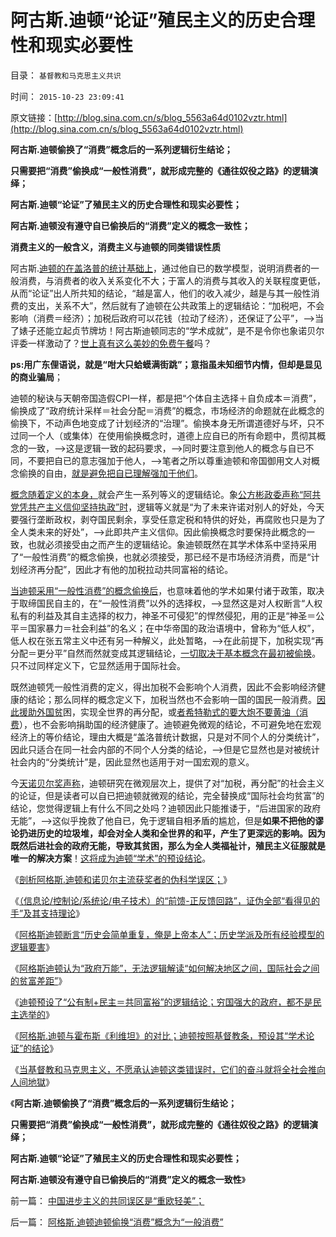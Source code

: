 # 阿古斯.迪顿“论证”殖民主义的历史合理性和现实必要性

目录： `基督教和马克思主义共识` 

时间： `2015-10-23 23:09:41` 

原文链接：[http://blog.sina.com.cn/s/blog_5563a64d0102vztr.html](http://blog.sina.com.cn/s/blog_5563a64d0102vztr.html)

**阿古斯.迪顿偷换了“消费”概念后的一系列逻辑衍生结论；**

**只需要把“消费”偷换成“一般性消费”，就形成完整的《通往奴役之路》的逻辑演绎；**

**阿古斯.迪顿“论证”了殖民主义的历史合理性和现实必要性；**

**阿古斯.迪顿没有遵守自已偷换后的“消费”定义的概念一致性；**

**消费主义的一般含义，消费主义与迪顿的同类错误性质**



阿古斯.[迪顿的在盖洛普的统计基础上](../../../2015/10/16/阿格斯.迪顿和诺贝尔评委的伪科学误区；.md)，通过他自已的数学模型，说明消费者的一般消费，与消费者的收入关系变化不大；于富人的消费与其收入的关联程度更低，从而“论证”出人所共知的结论，“越是富人，他们的收入减少，越是与其一般性消费的支出，关系不大”，然后就有了迪顿在公共政策上的逻辑结论：“加税吧，不会影响（消费＝经济）；加税后政府可以花钱（拉动了经济），还保证了公平”，——>当了婊子还能立起贞节牌坊！阿古斯迪顿同志的“学术成就”，是不是令你也象诺贝尔评委一样激动了？[世上真有这么美妙的免费午餐](../../../2013/12/21/“免费的午餐”破产后，重新审视社会契约论和不可让渡的权力.md)吗？

**ps:用广东俚语说，就是“咁大只蛤蟆满街跳”；意指虽未知细节内情，但却是显见的商业骗局**；

迪顿的秘诀与天朝帝国造假CPI一样，都是把“个体自主选择＋自负成本＝消费”，偷换成了“政府统计采样＝社会分配＝消费”的概念，市场经济的命题就在此概念的偷换下，不动声色地变成了计划经济的“治理”。偷换本身无所谓道德好与坏，只不过同一个人（或集体）在使用偷换概念时，道德上应自已的所有命题中，贯彻其概念的一致，——>这是逻辑一致的起码要求，——>同时要注意到他人的概念与自已不同，不要把自已的意志强加于他人，——>笔者之所以尊重迪顿和帝国御用文人对概念偷换的自由，[就是避免把自已理解强加于他们](../../../2010/6/22/你的实证不是我的实证;实证主义也是理性主义.md)。

[概念随着定义的本身，](../../../2010/5/4/科学开始于精确概念定义.md)就会产生一系列等义的逻辑结论。象[公方彬政委声称“阿共党凭共产主义信仰坚持执政”时](../../../2013/8/29/国防大学政治军官们的公共信仰，本应在公众场合保持沉默.md)，逻辑等义就是“为了未来许诺对别人的好处，今天要强行垄断政权，剥夺国民剩余，享受任意定税和特供的好处，再腐败也只是为了全人类未来的好处”，——>此即共产主义信仰。因此偷换概念时要保持此概念的一致，也就必须接受由之而产生的逻辑结论。象迪顿既然在其学术体系中坚持采用了“一般性消费”的概念偷换，也就必须接受，那已经不是市场经济消费，而是“计划经济再分配”，因此才有他的加税拉动共同富裕的结论。

[当迪顿采用“一般性消费”的概念偷换后](../../../2015/10/22/阿格斯.迪顿迪顿偷换“消费”概念为“一般消费”.md)，也意味着他的学术如果付诸于政策，取决于取缔国民自主的，在“一般性消费”以外的选择权，——>显然这是对人权断言“人权私有的利益及其自主选择的权力，神圣不可侵犯”的悍然侵犯，用的正是“神圣＝公平＝国家暴力＝社会利益”的名义；在中华帝国的政治语境中，曾称为“低人权”，低人权在张五常主义中还有另一种解义，此处暂略，——>在此前提下，加税实现“再分配＝更分平”自然而然就变成其逻辑结论，[一切取决于基本概念在最初被偷换](../../../2014/9/23/逻辑悖反定理，简单地判定“几乎全部社会学，都是伪科学”.md)。只不过同样定义下，它显然适用于国际社会。

既然迪顿凭一般性消费的定义，得出加税不会影响个人消费，因此不会影响经济健康的结论；那么同样的概念定义下，加税当然也不会影响一国的国民一般消费。[因此援助外国贫](../../../2015/10/19/阿格斯.迪顿隐含结论“全世界富国应自行征税，补贴中国”.md)困，实现全世界的再分配，或[者希特勒式的要大炮不要黄油（消费](../../../2013/6/23/共产主义的适用性，利比亚战争潜藏的深远危机.md)），也不会影响捐助国的经济健康了。迪顿避免微观的结论，不可避免地在宏观经济上的等价结论，理由大概是“盖洛普统计数据，只是对不同个人的分类统计”，因此只适合在同一社会内部的不同个人分类的结论，——>但是它显然也是对被统计社会内的“分类统计”是，因此显然也适用于对一国宏观的意义。

今[天诺贝尔奖声称](../../../2015/10/14/警惕诺贝尔经济奖的进步主义性质，及其对伪科学的推广；.md)，迪顿研究在微观层次上，提供了对“加税，再分配”的社会主义的论证，但是读者可以自已把迪顿就微观的结论，完全替换成“国际社会均贫富”的结论，您觉得逻辑上有什么不同之处吗？迪顿因此只能推诿于，“后进国家的政府无能”，——>这似乎挽救了他自已，免于逻辑自相矛盾的尴尬，但是**如果不把他的谬论扔进历史的垃圾堆，却会对全人类和全世界的和平，产生了更深远的影响。因为既然后进社会的政府无能，导致其贫困，那么为全人类福祉计，殖民主义征服就是唯一的解决方案**！[这将成为迪顿“学术”的预设结论](../../../2015/10/20/阿格斯.迪顿预设了“公有制+民主＝共同富裕”的逻辑结论；.md)。

《[剖析阿格斯.迪顿和诺贝尔主流获奖者的伪科学误区；](../../../2015/10/16/阿格斯.迪顿和诺贝尔评委的伪科学误区；.md)》

《[（信息论/控制论/系统论/电子技术）的“前馈-正反馈回路”，证伪全部“看得见的手”及其支持理论](../../../2015/10/17/整个主流经济学的合理性，建立于举证责任倒置的政治基础.md)》

《[阿格斯迪顿断言“历史会简单重复，俺是上帝本人”；历史学派及所有经验模型的逻辑要害](../../../2015/10/18/尽管加税吧，那是基督教的平等和共同富裕；.md)》

《[阿格斯迪顿认为“政府万能”，无法逻辑解读“如何解决地区之间，国际社会之间的贫富差距”](../../../2015/10/19/阿格斯.迪顿隐含结论“全世界富国应自行征税，补贴中国”.md)》

《[迪顿预设了“公有制+民主＝共同富裕”的逻辑结论；穷国强大的政府，都不是民主选举的](../../../2015/10/20/阿格斯.迪顿预设了“公有制+民主＝共同富裕”的逻辑结论；.md)》

《[阿格斯.迪顿与霍布斯《利维坦》的对比；迪顿按照基督教条，预设其“学术论证”的结论](../../../2015/10/21/阿格斯.迪顿的观点和信仰，与霍布斯《利维坦》的对比；.md)》

《[当基督教和马克思主义，不愿承认迪顿这类错误时，它们的奋斗就将全社会推向人间地獄](../../../2015/10/22/阿格斯.迪顿迪顿偷换“消费”概念为“一般消费”.md)》

《**阿古斯.迪顿偷换了“消费”概念后的一系列逻辑衍生结论；**

**只需要把“消费”偷换成“一般性消费”，就形成完整的《通往奴役之路》的逻辑演绎；**

**阿古斯.迪顿“论证”了殖民主义的历史合理性和现实必要性；**

**阿古斯.迪顿没有遵守自已偷换后的“消费”定义的概念一致性**》

前一篇： [中国进步主义的共同误区是“重欧轻美”；](../../../2015/10/28/中国进步主义的共同误区是“重欧轻美”；.md)

后一篇： [阿格斯.迪顿迪顿偷换“消费”概念为“一般消费”](../../../2015/10/22/阿格斯.迪顿迪顿偷换“消费”概念为“一般消费”.md)

